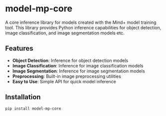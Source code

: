 # model-mp-core

A core inference library for models created with the Mind+ model training tool. This library provides Python inference capabilities for object detection, image classification, and image segmentation models etc.

## Features

- **Object Detection**: Inference for object detection models
- **Image Classification**: Inference for image classification models  
- **Image Segmentation**: Inference for image segmentation models
- **Preprocessing**: Built-in image preprocessing utilities
- **Easy to Use**: Simple API for quick model inference

## Installation

```bash
pip install model-mp-core
```
